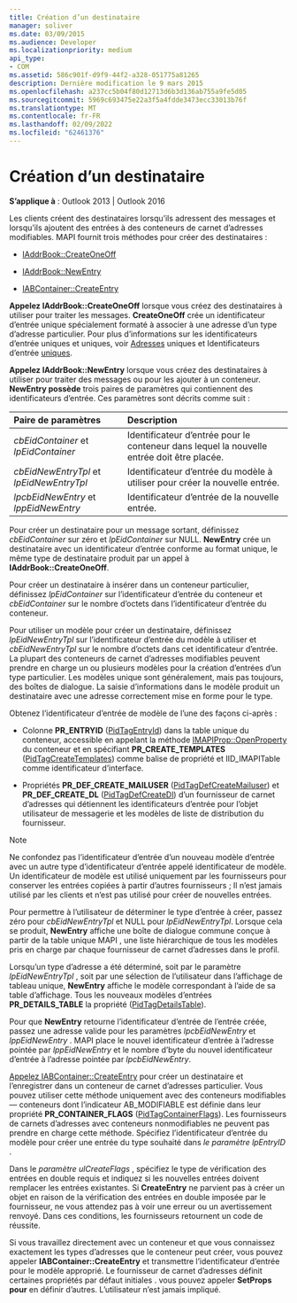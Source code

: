 ```yaml
---
title: Création d’un destinataire
manager: soliver
ms.date: 03/09/2015
ms.audience: Developer
ms.localizationpriority: medium
api_type:
- COM
ms.assetid: 586c901f-d9f9-44f2-a328-051775a81265
description: Dernière modification le 9 mars 2015
ms.openlocfilehash: a237cc5b04f80d12713d6b3d136ab755a9fe5d05
ms.sourcegitcommit: 5969c693475e22a3f5a4fdde3473ecc33013b76f
ms.translationtype: MT
ms.contentlocale: fr-FR
ms.lasthandoff: 02/09/2022
ms.locfileid: "62461376"
---
```

# <a name="creating-a-recipient"></a>Création d’un destinataire

  
  
**S’applique à** : Outlook 2013 | Outlook 2016 
  
Les clients créent des destinataires lorsqu’ils adressent des messages et lorsqu’ils ajoutent des entrées à des conteneurs de carnet d’adresses modifiables. MAPI fournit trois méthodes pour créer des destinataires :
  
- [IAddrBook::CreateOneOff](iaddrbook-createoneoff.md)
    
- [IAddrBook::NewEntry](iaddrbook-newentry.md)
    
- [IABContainer::CreateEntry](iabcontainer-createentry.md)
    
**Appelez IAddrBook::CreateOneOff** lorsque vous créez des destinataires à utiliser pour traiter les messages. **CreateOneOff** crée un identificateur d’entrée unique spécialement formaté à associer à une adresse d’un type d’adresse particulier. Pour plus d’informations sur les identificateurs d’entrée uniques et uniques, voir [Adresses](one-off-addresses.md) uniques et Identificateurs d’entrée [uniques](one-off-entry-identifiers.md).
  
**Appelez IAddrBook::NewEntry** lorsque vous créez des destinataires à utiliser pour traiter des messages ou pour les ajouter à un conteneur. **NewEntry possède** trois paires de paramètres qui contiennent des identificateurs d’entrée. Ces paramètres sont décrits comme suit : 
  
|**Paire de paramètres**|**Description**|
|:-----|:-----|
| _cbEidContainer_ et  _lpEidContainer_ <br/> |Identificateur d’entrée pour le conteneur dans lequel la nouvelle entrée doit être placée.  <br/> |
| _cbEidNewEntryTpl_ et  _lpEidNewEntryTpl_ <br/> |Identificateur d’entrée du modèle à utiliser pour créer la nouvelle entrée.  <br/> |
| _lpcbEidNewEntry_ et  _lppEidNewEntry_ <br/> |Identificateur d’entrée de la nouvelle entrée.  <br/> |
   
Pour créer un destinataire pour un message sortant, définissez  _cbEidContainer_ sur zéro et  _lpEidContainer_ sur NULL. **NewEntry** crée un destinataire avec un identificateur d’entrée conforme au format unique, le même type de destinataire produit par un appel à **IAddrBook::CreateOneOff**. 
  
Pour créer un destinataire à insérer dans un conteneur particulier, définissez  _lpEidContainer_ sur l’identificateur d’entrée du conteneur et  _cbEidContainer_ sur le nombre d’octets dans l’identificateur d’entrée du conteneur. 
  
Pour utiliser un modèle pour créer un destinataire, définissez  _lpEidNewEntryTpl_ sur l’identificateur d’entrée du modèle à utiliser et  _cbEidNewEntryTpl_ sur le nombre d’octets dans cet identificateur d’entrée. La plupart des conteneurs de carnet d’adresses modifiables peuvent prendre en charge un ou plusieurs modèles pour la création d’entrées d’un type particulier. Les modèles unique sont généralement, mais pas toujours, des boîtes de dialogue. La saisie d’informations dans le modèle produit un destinataire avec une adresse correctement mise en forme pour le type. 
  
Obtenez l’identificateur d’entrée de modèle de l’une des façons ci-après :
  
- Colonne **PR_ENTRYID** ([PidTagEntryId](pidtagentryid-canonical-property.md)) dans la table unique du conteneur, accessible en appelant la méthode [IMAPIProp::OpenProperty](imapiprop-openproperty.md) du conteneur et en spécifiant **PR_CREATE_TEMPLATES** ([PidTagCreateTemplates](pidtagcreatetemplates-canonical-property.md)) comme balise de propriété et IID_IMAPITable comme identificateur d’interface. 
    
- Propriétés **PR_DEF_CREATE_MAILUSER** ([PidTagDefCreateMailuser](pidtagdefcreatemailuser-canonical-property.md)) et **PR_DEF_CREATE_DL** ([PidTagDefCreateDl](pidtagdefcreatedl-canonical-property.md)) d’un fournisseur de carnet d’adresses qui détiennent les identificateurs d’entrée pour l’objet utilisateur de messagerie et les modèles de liste de distribution du fournisseur. 
    
> [!NOTE]
> Ne confondez pas l’identificateur d’entrée d’un nouveau modèle d’entrée avec un autre type d’identificateur d’entrée appelé identificateur de modèle. Un identificateur de modèle est utilisé uniquement par les fournisseurs pour conserver les entrées copiées à partir d’autres fournisseurs ; Il n’est jamais utilisé par les clients et n’est pas utilisé pour créer de nouvelles entrées. 
  
Pour permettre à l’utilisateur de déterminer le type d’entrée à créer, passez zéro pour  _cbEidNewEntryTpl_ et NULL pour  _lpEidNewEntryTpl_. Lorsque cela se produit, **NewEntry** affiche une boîte de dialogue commune conçue à partir de la table unique MAPI , une liste hiérarchique de tous les modèles pris en charge par chaque fournisseur de carnet d’adresses dans le profil. 
  
Lorsqu’un type d’adresse a été déterminé, soit par le paramètre  _lpEidNewEntryTpl_ , soit par une sélection de l’utilisateur dans l’affichage de tableau unique, **NewEntry** affiche le modèle correspondant à l’aide de sa table d’affichage. Tous les nouveaux modèles d’entrées **PR_DETAILS_TABLE** la propriété ([PidTagDetailsTable](pidtagdetailstable-canonical-property.md)). 
  
Pour que **NewEntry** retourne l’identificateur d’entrée de l’entrée créée, passez une adresse valide pour les paramètres  _lpcbEidNewEntry_ et  _lppEidNewEntry_ . MAPI place le nouvel identificateur d’entrée à l’adresse pointée par  _lppEidNewEntry_ et le nombre d’byte du nouvel identificateur d’entrée à l’adresse pointée par  _lpcbEidNewEntry_.
  
[Appelez IABContainer::CreateEntry](iabcontainer-createentry.md) pour créer un destinataire et l’enregistrer dans un conteneur de carnet d’adresses particulier. Vous pouvez utiliser cette méthode uniquement avec des conteneurs modifiables — conteneurs dont l’indicateur AB_MODIFIABLE est définie dans leur propriété **PR_CONTAINER_FLAGS** ([PidTagContainerFlags](pidtagcontainerflags-canonical-property.md)). Les fournisseurs de carnets d’adresses avec conteneurs nonmodifiables ne peuvent pas prendre en charge cette méthode. Spécifiez l’identificateur d’entrée du modèle pour créer une entrée du type souhaité dans _le paramètre lpEntryID_ . 
  
Dans le  _paramètre ulCreateFlags_ , spécifiez le type de vérification des entrées en double requis et indiquez si les nouvelles entrées doivent remplacer les entrées existantes. Si **CreateEntry** ne parvient pas à créer un objet en raison de la vérification des entrées en double imposée par le fournisseur, ne vous attendez pas à voir une erreur ou un avertissement renvoyé. Dans ces conditions, les fournisseurs retournent un code de réussite. 
  
Si vous travaillez directement avec un conteneur et que vous connaissez exactement les types d’adresses que le conteneur peut créer, vous pouvez appeler **IABContainer::CreateEntry** et transmettre l’identificateur d’entrée pour le modèle approprié. Le fournisseur de carnet d’adresses définit certaines propriétés par défaut initiales . vous pouvez appeler **SetProps pour** en définir d’autres. L’utilisateur n’est jamais impliqué. 
  


